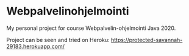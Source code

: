 # Webpalvelinohjelmointi
My personal project for course Webpalvelin-ohjelmointi Java 2020.

Project can be seen and tried on Heroku: https://protected-savannah-29183.herokuapp.com/
